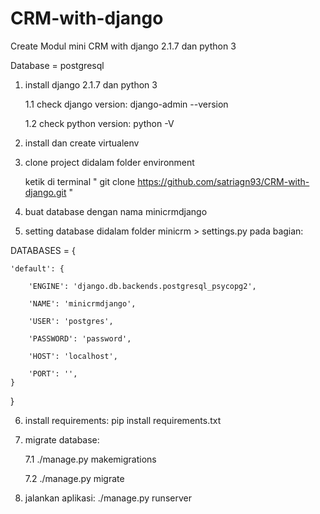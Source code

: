 # CRM-with-django

Create Modul mini CRM with django 2.1.7 dan python 3

Database = postgresql

1. install django 2.1.7 dan python 3

    1.1 check django version: django-admin --version

    1.2 check python version: python -V

2. install dan create virtualenv

3. clone project didalam folder environment 

   ketik di terminal " git clone https://github.com/satriagn93/CRM-with-django.git "

4. buat database dengan nama minicrmdjango

5. setting database didalam folder minicrm > settings.py pada bagian:

DATABASES = {

    'default': {

        'ENGINE': 'django.db.backends.postgresql_psycopg2',

        'NAME': 'minicrmdjango',

        'USER': 'postgres',

        'PASSWORD': 'password',

        'HOST': 'localhost',

        'PORT': '',
    }

}

6. install requirements: pip install requirements.txt

7. migrate database: 

    7.1 ./manage.py makemigrations

    7.2 ./manage.py migrate

8. jalankan aplikasi: ./manage.py runserver
 